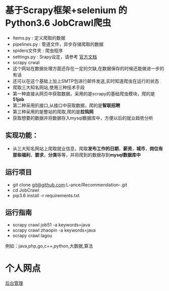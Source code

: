 
# 基于Scrapy框架+selenium 的Python3.6 JobCrawl爬虫


* Items.py : 定义爬取的数据
* pipelines.py : 管道文件，异步存储爬取的数据
* spiders文件夹 : 爬虫程序
* settings.py : Srapy设定，请参考 [官方文档](https://scrapy-chs.readthedocs.io/zh_CN/latest/topics/settings.html#topics-settings-ref)
* scrapy crwal
* 这个网站在数据处理方面还存在一定的欠缺,在数据保存的时候还能做进一步的有话
* 还可以在这个基础上加上SMTP包进行邮件发送,实时知道爬虫在运行的状态
* 爬取三大知名网站,使用三种技术手段
* 第一种直接从网页中获取数据，采用的是scrapy的基础爬虫模块，爬的是**51job**
* 第二种采用扒接口,从接口中获取数据，爬的是**智联招聘**
* 第三种采用的是整站的爬取,爬的是**拉钩网**
* 获取想要的数据并将数据存入mysql数据库中，方便以后的就业趋势分析
## 实现功能：
* 从三大知名网站上爬取就业信息，爬取**发布工作的日期**，**薪资**，**城市**，**岗位有那些福利**，**要求**，**分类**等等，并将爬到的数据存到**mysql数据库中**

##  运行项目
* git clone git@github.com:L-ance/Recommendation-.git
* cd JobCrawl
* pip3.6 install -r requirements.txt

## 运行指南

* scrapy crawl job51 -a keywords=java
* scrapy crawl zhaopin -a keywords=java
* scrapy crawl lagou

例如：java,php,go,c++,python,大数据,算法

<h1>个人网点</h1>

[后台管理](http://www.pythonav.club/login/)

